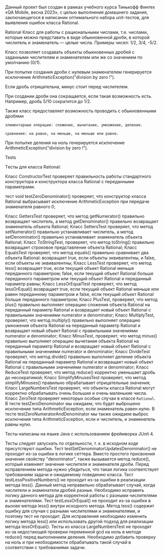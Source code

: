 Данный проект был создан в рамках учебного курса Тинькофф Финтех «QA Mobile, весна 2023», с целью выполнения домашнего задания, заключаещегося в написании оптимального набора unit-тестов, для выявления ошибок класса Rational. 

Rational
Класс для работы с рациональными числами, т.е. числами, которые можно представить в виде обыкновенной дроби, в которой числитель и знаменатель — целые числа. Примеры чисел: 1/2, 3/4, -5/2.

Класс позволяет создавать объекты обыкновенных дробей с заданными числителем и знаменателем или же со значением по умолчанию (0/1).

При попытке создания дроби с нулевым знаменателем генерируется исключение ArithmeticException("division by zero !").

Если дробь отрицательна, минус стоит перед числителем.

При создании дроби она сокращается, если такая возможность есть. Например, дробь 5/10 сократится до 1/2.

Также класс предоставляет возможность проводить с обыкновенными дробями

    элементарные операции: сложение, вычитание, умножение, деление.

    сравнения: на равно, на меньше, на меньше или равно.

При попытке деления на ноль генерируется исключение ArithmeticException("division by zero !").


Tests

Tесты для класса Rational:

Класс ConstructorTest проверяет правильность работы стандартного конструктора и конструктора класса Rational с переданными параметрами.

тест void testZeroDenominator() проверяет, что конструктор класса Rational выбрасывает исключение ArithmeticException при передаче знаменателя равного 0;

Класс GettersTest проверяет, что метод getNumerator() правильно возвращает числитель, а метод getDenominator() правильно возвращает знаменатель объекта Rational;
Класс SettersTest проверяет, что метод setNumerator() правильно устанавливает числитель, а метод setDenominator() правильно устанавливает знаменатель объекта Rational;
Класс ToStringTest, проверяет, что метод toString() правильно возвращает строковое представление объекта Rational;
Класс EqualsTest проверяет, что метод equals() правильно сравнивает два объекта Rational: возвращает true, если объекты эквивалентны, и false, если объекты не эквивалентны;
Класс LessTest проверяет, что метод less() возвращает true, если текущий объект Rational меньше переданного параметром; false, если текущий объект Rational больше переданного параметром или текущий объект Rational и переданный параметр равны;
Класс LessOrEqualTest проверяет, что метод lessOrEqual() возвращает true, если текущий объект Rational меньше или равен переданному параметром и false, если текущий объект Rational больше переданного параметром;
Класс PlusTest, проверяет, что метод plus() правильно выполняет операцию сложения объекта Rational на переданный параметр Rational и возвращает новый объект Rational с правильными значениями numerator и denominator;
Класс MultiplyTest, проверяет, что метод multiply() правильно выполняет операцию умножения объекта Rational на переданный параметр Rational и возвращает новый объект Rational с правильными значениями numerator и denominator;
Класс MinusTest, проверяет, что метод minus() правильно выполняет операцию вычетания объекта Rational на переданный параметр Rational и возвращает новый объект Rational с правильными значениями numerator и denominator;
Класс DivideTest проверяет, что метод divide() правильно выполняет деление объекта Rational на переданный параметр Rational и возвращает новый объект Rational с правильными значениями numerator и denominator;
Класс ReduceTest проверяет, что метод reduce() корректно уменьшает дробь до несократимой;
Класс SimplifyMinusesTest проверяет,  что метод simplifyMinuses() правильно обрабатывает отрицательные значения;
Класс LargeNumbersTest проверяет, что объекты класса Rational могут корректно обрабатывать очень большие и очень маленькие числа.
Класс ZeroTest проверяет некоторых особые случаи в классе `Rational`. В тесте testZeroDenominator мы ожидаем, что будет выброшено исключение типа ArithmeticException, если знаменатель равен нулю.
В тесте testZeroNumeratorAndDenominator мы также ожидаем выброс исключения типа ArithmeticException, если и числитель, и знаменатель равны нулю.

Тесты написаны на языке Java с использованием фреймворка JUnit 4.

Тесты следует запускать по отдельности, т. к. в исходном коде присутствуют ошибки. 
Тест testSetDenominatorUpdatesDenominator() не проходит из-за ошибки в логике сеттера. Вместо простого присвоения значения свойству "denominator", также вызывается метод reduce(), который изменяет значение числителя и знаменателя дроби. Перед исправлением метода нужно убедиться, что такая логика соответствует требованиям задачи и ожидаемому поведению класса.
Тест testLessPositiveNumbers() не проходит из-за ошибки в реализации метода less(). Данный метод неправильно обрабатывает случай, когда числители и знаменатели дробей разные. Необходимо исправить логику данного метода для корректной работы с разными числителями и знаменателями.
Тест testLessOrEqual() не проходит из-за ошибки в вызове метода less() внутри исходного метода. Метод less() содержит ошибку для случая с разными числителями и знаменателями, и поэтому тест не проходит. Для исправления необходимо изменить логику метода less() или использовать другой подход для реализации метода lessOrEqual().
Тесты из класса LargeNumbersTest не проходят из-за недостающей проверки переменной gcd на ноль в методе reduce() перед выполнением деления. Необходимо добавить проверку на ноль и при необходимости обрабатывать такой случай в соответствии с требованиями задачи.






